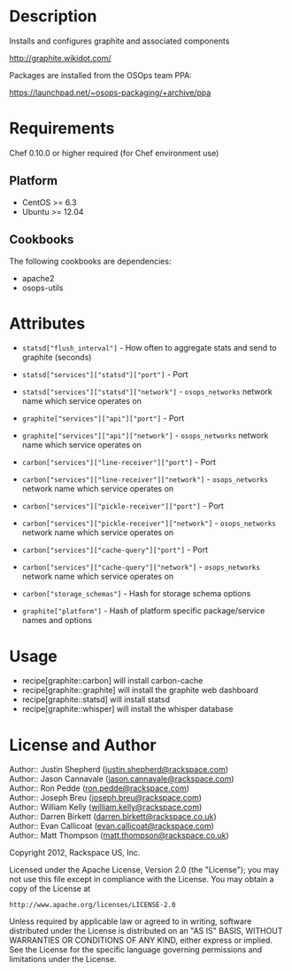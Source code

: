 Description
===========

Installs and configures graphite and associated components

http://graphite.wikidot.com/

Packages are installed from the OSOps team PPA:

https://launchpad.net/~osops-packaging/+archive/ppa

Requirements
============

Chef 0.10.0 or higher required (for Chef environment use)

Platform
--------

* CentOS >= 6.3
* Ubuntu >= 12.04

Cookbooks
---------

The following cookbooks are dependencies:

* apache2
* osops-utils

Attributes
==========

* `statsd["flush_interval"]` - How often to aggregate stats and send to graphite (seconds)
* `statsd["services"]["statsd"]["port"]` - Port
* `statsd["services"]["statsd"]["network"]` - `osops_networks` network name which service operates on

* `graphite["services"]["api"]["port"]` - Port
* `graphite["services"]["api"]["network"]` - `osops_networks` network name which service operates on

* `carbon["services"]["line-receiver"]["port"]` - Port
* `carbon["services"]["line-receiver"]["network"]` - `osops_networks` network name which service operates on

* `carbon["services"]["pickle-receiver"]["port"]` - Port
* `carbon["services"]["pickle-receiver"]["network"]` - `osops_networks` network name which service operates on

* `carbon["services"]["cache-query"]["port"]` - Port
* `carbon["services"]["cache-query"]["network"]` - `osops_networks` network name which service operates on

* `carbon["storage_schemas"]` - Hash for storage schema options

* `graphite["platform"]` - Hash of platform specific package/service names and options

Usage
=====

* recipe[graphite::carbon] will install carbon-cache
* recipe[graphite::graphite] will install the graphite web dashboard
* recipe[graphite::statsd] will install statsd
* recipe[graphite::whisper] will install the whisper database

License and Author
==================

Author:: Justin Shepherd (<justin.shepherd@rackspace.com>)  
Author:: Jason Cannavale (<jason.cannavale@rackspace.com>)  
Author:: Ron Pedde (<ron.pedde@rackspace.com>)  
Author:: Joseph Breu (<joseph.breu@rackspace.com>)  
Author:: William Kelly (<william.kelly@rackspace.com>)  
Author:: Darren Birkett (<darren.birkett@rackspace.co.uk>)  
Author:: Evan Callicoat (<evan.callicoat@rackspace.com>)  
Author:: Matt Thompson (<matt.thompson@rackspace.co.uk>)  

Copyright 2012, Rackspace US, Inc.  

Licensed under the Apache License, Version 2.0 (the "License");
you may not use this file except in compliance with the License.
You may obtain a copy of the License at

    http://www.apache.org/licenses/LICENSE-2.0

Unless required by applicable law or agreed to in writing, software
distributed under the License is distributed on an "AS IS" BASIS,
WITHOUT WARRANTIES OR CONDITIONS OF ANY KIND, either express or implied.
See the License for the specific language governing permissions and
limitations under the License.
